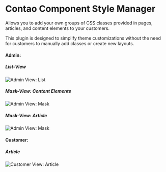 # Contao Component Style Manager

Allows you to add your own groups of CSS classes provided in pages, articles, and content elements to your customers.

This plugin is designed to simplify theme customizations without the need for customers to manually add classes or create new layouts.

#### Admin:
##### List-View
![Admin View: List](https://www.oveleon.de/share/github-assets/contao-component-style-manager/style-manager-list.png)
##### Mask-View: Content Elements
![Admin View: Mask](https://www.oveleon.de/share/github-assets/contao-component-style-manager/style-manager-mask.png)
##### Mask-View: Article
![Admin View: Mask](https://www.oveleon.de/share/github-assets/contao-component-style-manager/style-manager-mask-1.png)

#### Customer:
##### Article
![Customer View: Article](https://www.oveleon.de/share/github-assets/contao-component-style-manager/style-manager-customer.png)